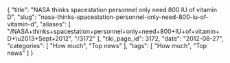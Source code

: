 {
    "title": "NASA thinks spacestation personnel only need 800 IU of vitamin D",
    "slug": "nasa-thinks-spacestation-personnel-only-need-800-iu-of-vitamin-d",
    "aliases": [
        "/NASA+thinks+spacestation+personnel+only+need+800+IU+of+vitamin+D+\u2013+Sept+2012",
        "/3172"
    ],
    "tiki_page_id": 3172,
    "date": "2012-08-27",
    "categories": [
        "How much",
        "Top news"
    ],
    "tags": [
        "How much",
        "Top news"
    ]
}